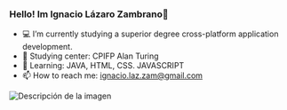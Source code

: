 ### Hello! Im Ignacio Lázaro Zambrano👋

- 💻 I’m currently studying a superior degree cross-platform application development.
- 🔭 Studying center: CPIFP Alan Turing
- 💭 Learning: JAVA, HTML, CSS. JAVASCRIPT
- 📫 How to reach me: ignacio.laz.zam@gmail.com

<img src="https://static.wixstatic.com/media/97b295_343224e0b87544f6b1e301fabbe07d6e~mv2.gif" alt="Descripción de la imagen">
